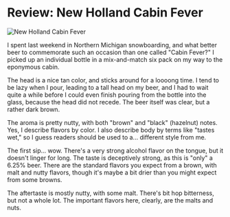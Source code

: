 Review: New Holland Cabin Fever
===============================

![New Holland Cabin Fever](http://www.yeastboundanddown.com/wp-content/uploads/2011/01/IMG_2302-255x300.jpg "New Holland Cabin Fever")

I spent last weekend in Northern Michigan snowboarding, and what better beer to commemorate such an occasion than one called "Cabin Fever?" I picked up an individual bottle in a mix-and-match six pack on my way to the eponymous cabin.

The head is a nice tan color, and sticks around for a loooong time. I tend to be lazy when I pour, leading to a tall head on my beer, and I had to wait quite a while before I could even finish pouring from the bottle into the glass, because the head did not recede. The beer itself was clear, but a rather dark brown.

The aroma is pretty nutty, with both "brown" and "black" (hazelnut) notes. Yes, I describe flavors by color. I also describe body by terms like "tastes wet," so I guess readers should be used to a... different style from me.

The first sip... wow. There's a very strong alcohol flavor on the tongue, but it doesn't linger for long. The taste is deceptively strong, as this is "only" a 6.25% beer. There are the standard flavors you expect from a brown, with malt and nutty flavors, though it's maybe a bit drier than you might expect from some browns.

The aftertaste is mostly nutty, with some malt. There's bit hop bitterness, but not a whole lot. The important flavors here, clearly, are the malts and nuts.